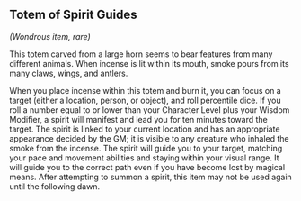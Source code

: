## Totem of Spirit Guides
*(Wondrous item, rare)*

This totem carved from a large horn seems to bear features from many different animals. When incense is lit within its mouth, smoke pours from its many claws, wings, and antlers.

When you place incense within this totem and burn it, you can focus on a target (either a location, person, or object), and roll percentile dice. If you roll a number equal to or lower than your Character Level plus your Wisdom Modifier, a spirit will manifest and lead you for ten minutes toward the target. The spirit is linked to your current location and has an appropriate appearance decided by the GM; it is visible to any creature who inhaled the smoke from the incense. The spirit will guide you to your target, matching your pace and movement abilities and staying within your visual range.  It will guide you to the correct path even if you have become lost by magical means. After attempting to summon a spirit, this item may not be used again until the following dawn.

